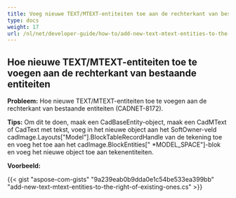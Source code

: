 ```yaml
---
title: Voeg nieuwe TEXT/MTEXT-entiteiten toe aan de rechterkant van bestaande entiteiten 
type: docs
weight: 17
url: /nl/net/developer-guide/how-to/add-new-text-mtext-entities-to-the-right-of-existing-ones/
---
```


## **Hoe nieuwe TEXT/MTEXT-entiteiten toe te voegen aan de rechterkant van bestaande entiteiten**

**Probleem:** Hoe nieuwe TEXT/MTEXT-entiteiten toe te voegen aan de rechterkant van bestaande entiteiten (CADNET-8172).

**Tips:** Om dit te doen, maak een CadBaseEntity-object, maak een CadMText of CadText met tekst, voeg in het nieuwe object aan het SoftOwner-veld cadImage.Layouts["Model"].BlockTableRecordHandle van de tekening toe en voeg het toe aan het cadImage.BlockEntities[" *MODEL_SPACE"]-blok en voeg het nieuwe object toe aan tekenentiteiten.

**Voorbeeld:**

{{< gist "aspose-com-gists" "9a239eab0b9dda0e1c54be533ea399bb" "add-new-text-mtext-entities-to-the-right-of-existing-ones.cs" >}}
